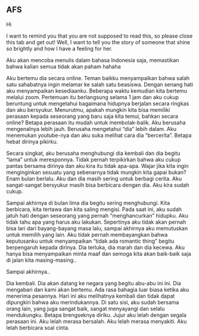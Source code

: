 ## AFS

Hi

I want to remind you that you are not supposed to read this, so please close this tab and get out!
Well, I want to tell you the story of someone that shine so brightly and how I have a feeling for her.

Aku akan mencoba menulis dalam bahasa Indonesia saja, memastikan bahwa kalian semua tidak akan paham hahaha

Aku bertemu dia secara online. Teman baikku menyampaikan bahwa salah satu sahabatnya ingin melamar ke salah satu beasiswa. Dengan senang hati aku menyampaikan kesediaanku. Beberapa waktu kemudian kita bertemu melalui zoom. Pertemuan itu berlangsung selama 1 jam dan aku cukup beruntung untuk mengetahui bagaimana hidupnya berjalan secara ringkas dan aku bersyukur.
Menurutmu, apakah mungkin kita bisa memiliki perasaan kepada seseorang yang baru saja kita temui, bahkan secara online? Betapa perasaan itu mudah untuk membolak-balik.
Aku berusaha mengenalnya lebih jauh. Berusaha mengetahui “dia” lebih dalam. Aku menemukan youtube-nya dan aku suka melihat cara dia “bercerita”. Betapa hebat dirinya pikirku.

Secara singkat, aku berusaha menghubungi dia kembali dan dia begitu “lama” untuk meresponnya. Tidak pernah terpikirkan bahwa aku cukup pantas bersama dirinya dan aku kira itu tidak apa-apa. Wajar jika kita ingin menginginkan sesuatu yang sebenarnya tidak mungkin kita gapai bukan?
Enam bulan berlalu. Aku dan dia masih sering untuk berbagi cerita. Aku sangat-sangat bersyukur masih bisa berbicara dengan dia. Aku kira sudah cukup.

Sampai akhirnya di bulan lima dia begitu sering menghubungi. Kita berbicara, kita tertawa dan kita saling mengisi. Pada saat ini, aku sudah jatuh hati dengan seseorang yang pernah “menghancurkan” hidupku. Aku tidak tahu apa yang harus aku lakukan. Sepertinya aku tidak akan pernah bisa lari dari bayang-bayang masa lalu, sampai akhirnya aku memutuskan untuk memilih yang lain.
Aku tidak pernah membayangkan bahwa keputusanku untuk menyampaikan “tidak ada romantic thing” begitu berpengaruh kepada dirinya. Dia terluka, dia marah dan dia kecewa. Aku hanya bisa menyampaikan minta maaf dan semoga kita akan baik-baik saja di jalan kita masing-masing..

Sampai akhirnya..

Dia kembali. Dia akan datang ke negara yang begitu abu-abu ini ini. Dia mengabari dan kami akan bertemu. Ada rasa bahagia luar biasa ketika aku menerima pesannya. Hari ini aku melihatnya kembali dan tidak dapat dipungkiri bahwa aku merindukannya. Di satu sisi, aku sudah bersama orang lain, yang juga sangat baik, sangat menyayangi dan selalu mendukungku. Betapa brengseknya diriku.
Jujur aku lelah dengan segala perasaan ini. Aku lelah merasa bersalah. Aku lelah merasa menyakiti. Aku lelah berbicara soal cinta.
